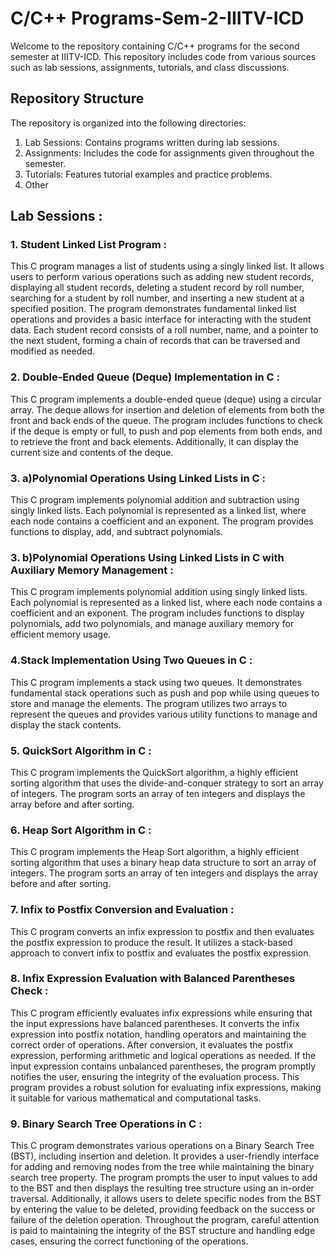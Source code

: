 # C/C++ Programs-Sem-2-IIITV-ICD
Welcome to the repository containing C/C++ programs for the second semester at IIITV-ICD. This repository includes code from various sources such as lab sessions, assignments, tutorials, and class discussions.
## Repository Structure
The repository is organized into the following directories:
<br>
1. Lab Sessions: Contains programs written during lab sessions.
2. Assignments: Includes the code for assignments given throughout the semester.
3. Tutorials: Features tutorial examples and practice problems.
4. Other
## Lab Sessions :

### 1. Student Linked List Program :
This C program manages a list of students using a singly linked list. It allows users to perform various operations such as adding new student records, displaying all student records, deleting a student record by roll number, searching for a student by roll number, and inserting a new student at a specified position. The program demonstrates fundamental linked list operations and provides a basic interface for interacting with the student data. Each student record consists of a roll number, name, and a pointer to the next student, forming a chain of records that can be traversed and modified as needed.

### 2. Double-Ended Queue (Deque) Implementation in C : 
This C program implements a double-ended queue (deque) using a circular array. The deque allows for insertion and deletion of elements from both the front and back ends of the queue. The program includes functions to check if the deque is empty or full, to push and pop elements from both ends, and to retrieve the front and back elements. Additionally, it can display the current size and contents of the deque.

### 3. a)Polynomial Operations Using Linked Lists in C :
This C program implements polynomial addition and subtraction using singly linked lists. Each polynomial is represented as a linked list, where each node contains a coefficient and an exponent. The program provides functions to display, add, and subtract polynomials.
### 3. b)Polynomial Operations Using Linked Lists in C with Auxiliary Memory Management :
This C program implements polynomial addition using singly linked lists. Each polynomial is represented as a linked list, where each node contains a coefficient and an exponent. The program includes functions to display polynomials, add two polynomials, and manage auxiliary memory for efficient memory usage.

### 4.Stack Implementation Using Two Queues in C :
This C program implements a stack using two queues. It demonstrates fundamental stack operations such as push and pop while using queues to store and manage the elements. The program utilizes two arrays to represent the queues and provides various utility functions to manage and display the stack contents.

### 5. QuickSort Algorithm in C :
This C program implements the QuickSort algorithm, a highly efficient sorting algorithm that uses the divide-and-conquer strategy to sort an array of integers. The program sorts an array of ten integers and displays the array before and after sorting.

### 6. Heap Sort Algorithm in C : 
This C program implements the Heap Sort algorithm, a highly efficient sorting algorithm that uses a binary heap data structure to sort an array of integers. The program sorts an array of ten integers and displays the array before and after sorting.

### 7. Infix to Postfix Conversion and Evaluation :
This C program converts an infix expression to postfix and then evaluates the postfix expression to produce the result. It utilizes a stack-based approach to convert infix to postfix and evaluates the postfix expression.

### 8. Infix Expression Evaluation with Balanced Parentheses Check :
This C program efficiently evaluates infix expressions while ensuring that the input expressions have balanced parentheses. It converts the infix expression into postfix notation, handling operators and maintaining the correct order of operations. After conversion, it evaluates the postfix expression, performing arithmetic and logical operations as needed. If the input expression contains unbalanced parentheses, the program promptly notifies the user, ensuring the integrity of the evaluation process. This program provides a robust solution for evaluating infix expressions, making it suitable for various mathematical and computational tasks.

### 9. Binary Search Tree Operations in C :
This C program demonstrates various operations on a Binary Search Tree (BST), including insertion and deletion. It provides a user-friendly interface for adding and removing nodes from the tree while maintaining the binary search tree property. The program prompts the user to input values to add to the BST and then displays the resulting tree structure using an in-order traversal. Additionally, it allows users to delete specific nodes from the BST by entering the value to be deleted, providing feedback on the success or failure of the deletion operation. Throughout the program, careful attention is paid to maintaining the integrity of the BST structure and handling edge cases, ensuring the correct functioning of the operations.
